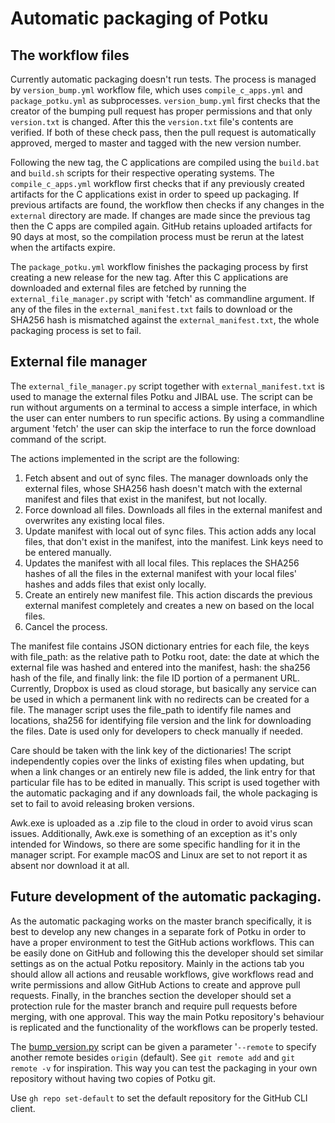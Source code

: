 # Automatic packaging of Potku

## The workflow files

Currently automatic packaging doesn't run tests. The process is managed by ``version_bump.yml`` workflow file, which uses `compile_c_apps.yml` and `package_potku.yml` as subprocesses. ``version_bump.yml``
first checks that the creator of the bumping pull request has proper permissions and that only ``version.txt`` is changed. After this the `version.txt` file's contents are verified. If both
of these check pass, then the pull request is automatically approved, merged to master and tagged with the new version number.

Following the new tag, the C applications are compiled using the ``build.bat`` and `build.sh` scripts for their respective operating systems. The `compile_c_apps.yml` workflow first checks
that if any previously created artifacts for the C applications exist in order to speed up packaging. If previous artifacts are found, the workflow then checks if any changes in the
``external`` directory are made. If changes are made since the previous tag then the C apps are compiled again. GitHub retains uploaded artifacts for 90 days at most, so the compilation process
must be rerun at the latest when the artifacts expire.

The `package_potku.yml` workflow finishes the packaging process by first creating a new release for the new tag. After this C applications are downloaded and external files are fetched by
running the `external_file_manager.py` script with 'fetch' as commandline argument. If any of the files in the `external_manifest.txt` fails to download or the SHA256 hash is mismatched against
the `external_manifest.txt`, the whole packaging process is set to fail.

## External file manager

The `external_file_manager.py` script together with `external_manifest.txt` is used to manage the external files Potku and JIBAL use. The script can be run without arguments on a terminal
to access a simple interface, in which the user can enter numbers to run specific actions. By using a commandline argument 'fetch' the user can skip the interface to run the force download
command of the script.

The actions implemented in the script are the following:
1. Fetch absent and out of sync files. The manager downloads only the external files, whose SHA256 hash doesn't match with the external manifest and files that exist in the manifest, but not locally.
2. Force download all files. Downloads all files in the external manifest and overwrites any existing local files.
3. Update manifest with local out of sync files. This action adds any local files, that don't exist in the manifest, into the manifest. Link keys need to be entered manually.
4. Updates the manifest with all local files. This replaces the SHA256 hashes of all the files in the external manifest with your local files' hashes and adds files that exist only locally.
5. Create an entirely new manifest file. This action discards the previous external manifest completely and creates a new on based on the local files.
6. Cancel the process.

The manifest file contains JSON dictionary entries for each file, the keys with file_path: as the relative path to Potku root, date: the date at which the external file was hashed and
entered into the manifest, hash: the sha256 hash of the file, and finally link: the file ID portion of a permanent URL. Currently, Dropbox is used as cloud storage, but basically any service
can be used in which a permanent link with no redirects can be created for a file. The manager script uses  the file_path to identify file names and locations, sha256 for identifying file
version and the link for downloading the files. Date is used only for developers to check manually if needed.

Care should be taken with the link key of the dictionaries! The script independently copies over the links of existing files when updating, but when a link changes or an entirely new file is
added, the link entry for that particular file has to be edited in manually. This script is used together with the automatic packaging and if any downloads fail, the whole packaging is set
to fail to avoid releasing broken versions.

Awk.exe is uploaded as a .zip file to the cloud in order to avoid virus scan issues. Additionally, Awk.exe is something of an exception as it's only intended for Windows, so there are some
specific handling for it in the manager script. For example macOS and Linux are set to not report it as absent nor download it at all.

## Future development of the automatic packaging.

As the automatic packaging works on the master branch specifically, it is best to develop any new changes in a separate fork of Potku in order to have a proper environment to test the GitHub
actions workflows. This can be easily done on GitHub and following this the developer should set similar settings as on the actual Potku repository. Mainly in the actions tab 
you should allow all actions and reusable workflows, give workflows read and write permissions and allow GitHub Actions to create and approve pull requests. Finally, in the branches section
the developer should set a protection rule for the master branch and require pull requests before merging, with one approval. This way the main Potku repository's behaviour is replicated and
the functionality of the workflows can be properly tested.

The [bump_version.py](bump_version.py) script can be given a parameter '`--remote` to specify another remote besides `origin` (default). See `git remote add` and `git remote -v` for inspiration. This way 
you can test the packaging in your own repository without having two copies of Potku git.

Use `gh repo set-default` to set the default repository for the GitHub CLI client.